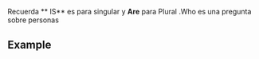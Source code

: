 Recuerda  ** IS** es para singular y **Are** para Plural .Who es una pregunta sobre personas 

## Example 
